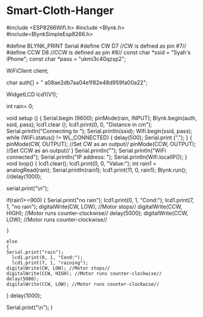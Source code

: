 # Smart-Cloth-Hanger
#include <ESP8266Wifi.h>
#include <Blynk.h>
#include<BlynkSimpleEsp8266.h>

#define BLYNK_PRINT Serial
#define CW D7   //CW is defned as pin #7//
#define CCW D8 //CCW is defined as pin #8//
const char *ssid = "Syah's iPhone";
const char *pass = "ukmi3c40qzsp2";

WiFiClient client;

char auth[] = " a08ae2db7aa04e1f82e48d959fa00a22";

WidgetLCD lcd1(V1);

int rain= 0;

void setup () {
Serial.begin (9600);
pinMode(rain, INPUT);
 Blynk.begin(auth, ssid, pass);
 lcd1.clear ();
 lcd1.print(0, 0, "Distance in cm");
   Serial.printIn("Connecting to ");
   Serial.printIn(ssid);
   Wifi.begin(ssid, pass);
   while (WiFi.status()  != WL_CONNECTED) {
   delay(500);
   Serial.print (".");
   }
   {  pinMode(CW, OUTPUT); //Set CW as an output//
   pinMode(CCW, OUTPUT); //Set CCW as an output//
   }
   Serial.printIn("");
   Serial.printIn("WiFi connected");
   Serial.printIn("IP address: ");
   Serial.printIn(Wifi.localIP());
   }
   void loop() {
    lcd1.clear();
    lcd1.print(0, 0, "Value:");
    int rain1 = analogRead(rain);
    Serial.printIn(rain1);
    lcd1.print(11, 0, rain1);
     Blynk.run();
    //delay(1000);
    
   serial.print("\n");
   
   if(rain1>=900)
   {
   Serial.print("no rain");
   lcd1.print(0, 1, "Cond:");
   lcd1.print(7, 1, "no rain");
    digitalWrite(CW, LOW); //Motor stops//
    digitalWrite(CCW, HIGH); //Motor runs counter-clockwise//
    delay(5000);
    digitalWrite(CCW, LOW); //Motor runs counter-clockwise//
    
    }
    
    else
    {
    Serial.print("rain");
      lcd1.print(0, 1, "Cond:");
      lcd1.print(7, 1, "raining");
    digitalWrite(CW, LOW); //Motor stops//
    digitalWrite(CCW, HIGH); //Motor runs counter-clockwise//
    delay(5000);
    digitalWrite(CCW, LOW); //Motor runs counter-clockwise//    
}
delay(1000);

Serial.print("\n");
)
